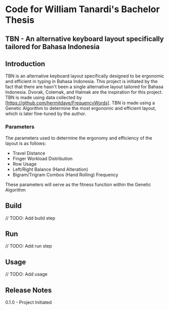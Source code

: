 # Code for William Tanardi's Bachelor Thesis

## TBN - An alternative keyboard layout specifically tailored for Bahasa Indonesia

## Introduction

TBN is an alternative keyboard layout specifically designed to be ergonomic and
efficient in typing in Bahasa Indonesia. This project is initiated by the fact
that there are hasn't been a single alternative layout tailored for Bahasa
Indonesia. Dvorak, Colemak, and Halmak are the inspiration for this project. TBN
is made using data collected by [https://github.com/hermitdave/FrequencyWords].
TBN is made using a Genetic Algorithm to determine the most ergonomic and
efficient layout, which is later fine-tuned by the author.

### Parameters

The parameters used to determine the ergonomy and efficiency of the layout is as
follows:

- Travel Distance
- Finger Workload Distribution
- Row Usage
- Left/Right Balance (Hand Alteration)
- Bigram/Trigram Combos (Hand Rolling) Frequency

These parameters will serve as the fitness function within the Genetic Algorithm

## Build

// TODO: Add build step

## Run

// TODO: Add run step

## Usage

// TODO: Add usage

## Release Notes

0.1.0 - Project Initiated
